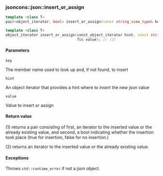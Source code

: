 ### jsoncons::json::insert_or_assign

```c++
template <class T>
pair<object_iterator, bool> insert_or_assign(const string_view_type& key, T&& value); // (1)

template <class T>
object_iterator insert_or_assign(const_object_iterator hint, const string_view_type& key, 
                                 T&& value); // (2)
```

#### Parameters

    key
The member name used to look up and, if not found, to insert

    hint        
An object iterator that provides a hint where to insert the new json value

    value
Value to insert or assign

#### Return value

(1) returns a pair consisting of first, an iterator to the inserted value 
or the already existing value, 
and second, a bool indicating whether the insertion took place
(true for insertion, false for no insertion.)

(2) returns an iterator to the inserted value 
or the already existing value. 

#### Exceptions

Throws `std::runtime_error` if not a json object.

